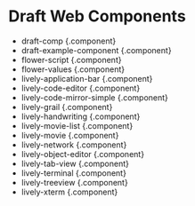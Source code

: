 <link rel="stylesheet" type="text/css" href="../index-style.css"  />

# Draft Web Components

<script>
    import ComponentCreator from "src/client/morphic/component-creator.js"
  var container  = lively.query(this, "lively-container")
  if(!container) throw new Error("Not inside lively container?");
  ComponentCreator.createUI(container)
</script>
  
- draft-comp  {.component}
- draft-example-component  {.component}
- flower-script  {.component}
- flower-values  {.component}
- lively-application-bar  {.component}
- lively-code-editor  {.component}
- lively-code-mirror-simple  {.component}
- lively-grail  {.component}
- lively-handwriting  {.component}
- lively-movie-list  {.component}
- lively-movie  {.component}
- lively-network  {.component}
- lively-object-editor  {.component}
- lively-tab-view  {.component}
- lively-terminal  {.component}
- lively-treeview  {.component}
- lively-xterm  {.component}
  
<script>
  var context = lively.query(this, "lively-markdown").shadowRoot
  ComponentCreator.updateComponentsUI(container, context)
</script>